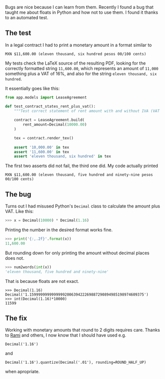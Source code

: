 <!--
.. title: Test-driven Python learning
.. slug: test-driven-python-learning
.. date: 2017-12-05 15:16:44 UTC-06:00
.. tags: python, testing
.. category: 
.. link: 
.. description: 
.. type: text
-->

Bugs are nice because I can learn from them. Recently I found a bug that taught me about floats in Python and how not to use them. I found it thanks to an automated test.

## The test
In a legal contract I had to print a monetary amount in a format similar to

`MXN $11,600.00 (eleven thousand, six hundred pesos 00/100 cents)`

My tests check the LaTeX source of the resulting PDF, looking for the correctly formatted string `11,600.00`, which represents an amount of `11,000` something plus a VAT of 16%, and also for the string `eleven thousand, six hundred`.

It essentially goes like this:

```python
from app.models import LeaseAgreement

def test_contract_states_rent_plus_vat():
    """Test correct statement of rent amount with and without IVA (VAT (USt (MWSt)))."""
        
    contract = LeaseAgreement.build(    
        rent_amount=Decimal(10000.00)
    )

    tex = contract.render_tex()
    
    assert '10,000.00' in tex
    assert '11,600.00' in tex
    assert 'eleven thousand, six hundred' in tex
```

The first two asserts did not fail, the third one did. My code actually printed

`MXN $11,600.00 (eleven thousand, five hundred and ninety-nine pesos 00/100 cents)`

## The bug
Turns out I had misused Python's `Decimal` class to calculate the amount plus VAT. Like this:

```python
>>> x = Decimal(10000) * Decimal(1.16)
```

Printing the number in the desired format works fine.

```python
>>> print('{:,.2f}'.format(x))
11,600.00
```

But rounding down for only printing the amount without decimal places does not.

```python
>>> num2words(int(x))
'eleven thousand, five hundred and ninety-nine'
```

That is because floats are not exact.

```
>>> Decimal(1.16)
Decimal('1.1599999999999999200639422269887290894985198974609375')
>>> int(Decimal(1.16)*10000)
11599
```

## The fix
Working with monetary amounts that round to 2 digits requires care. Thanks to [Rami](https://chaos.social/@rami) and others, I now know that I should have used e.g.

```
Decimal('1.16')
```

and

```
Decimal('1.16').quantize(Decimal('.01'), rounding=ROUND_HALF_UP)
```

when apropriate.